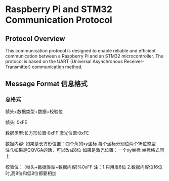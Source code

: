 # Raspberry Pi and STM32 Communication Protocol

## Protocol Overview
This communication protocol is designed to enable reliable and efficient communication between a Raspberry Pi and an STM32 microcontroller. The protocol is based on the UART (Universal Asynchronous Receiver-Transmitter) communication method.

## Message Format 信息格式
### 总格式 
帧头+数据类型+数据+校验位

帧头: 0xFE


数据类型:长方形位置:0xFF 激光位置:0xFE

数据内容:
    如果是长方形位置：四个角的xy坐标 每个坐标分别位两个16位整型      
        注:1.如果是QQVGA的话，可以改成8位
    如果是激光位置：一个xy坐标 坐标格式同上

校验位：
    (帧头+数据类型+数据内容)%0xFF
        注：1.只用发8位
           2.数据内容位16位时,高8位和低8位都要相加
